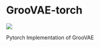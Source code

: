 # GrooVAE-torch
<a href="https://allaboutmy.notion.site/Drum-Loop-Generation-GrooVAE-Reproduce-657309476b7c484cb47795d3eb59b150?pvs=4"><img src="https://img.shields.io/badge/Notion-000000?style=flat-square&logo=notion&logoColor=white"/></a>

Pytorch Implementation of GrooVAE
